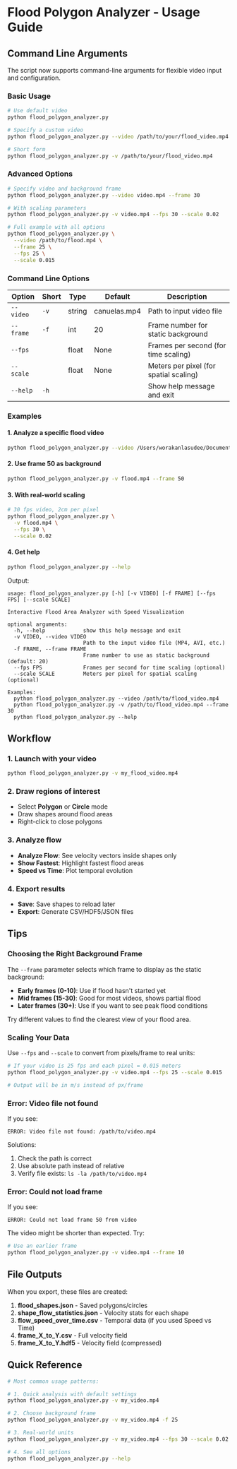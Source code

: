 # Flood Polygon Analyzer - Usage Guide

## Command Line Arguments

The script now supports command-line arguments for flexible video input and configuration.

### Basic Usage

```bash
# Use default video
python flood_polygon_analyzer.py

# Specify a custom video
python flood_polygon_analyzer.py --video /path/to/your/flood_video.mp4

# Short form
python flood_polygon_analyzer.py -v /path/to/your/flood_video.mp4
```

### Advanced Options

```bash
# Specify video and background frame
python flood_polygon_analyzer.py --video video.mp4 --frame 30

# With scaling parameters
python flood_polygon_analyzer.py -v video.mp4 --fps 30 --scale 0.02

# Full example with all options
python flood_polygon_analyzer.py \
  --video /path/to/flood.mp4 \
  --frame 25 \
  --fps 25 \
  --scale 0.015
```

### Command Line Options

| Option | Short | Type | Default | Description |
|--------|-------|------|---------|-------------|
| `--video` | `-v` | string | canuelas.mp4 | Path to input video file |
| `--frame` | `-f` | int | 20 | Frame number for static background |
| `--fps` | | float | None | Frames per second (for time scaling) |
| `--scale` | | float | None | Meters per pixel (for spatial scaling) |
| `--help` | `-h` | | | Show help message and exit |

### Examples

#### 1. Analyze a specific flood video

```bash
python flood_polygon_analyzer.py --video /Users/worakanlasudee/Documents/flood_event_2024.mp4
```

#### 2. Use frame 50 as background

```bash
python flood_polygon_analyzer.py -v flood.mp4 --frame 50
```

#### 3. With real-world scaling

```bash
# 30 fps video, 2cm per pixel
python flood_polygon_analyzer.py \
  -v flood.mp4 \
  --fps 30 \
  --scale 0.02
```

#### 4. Get help

```bash
python flood_polygon_analyzer.py --help
```

Output:
```
usage: flood_polygon_analyzer.py [-h] [-v VIDEO] [-f FRAME] [--fps FPS] [--scale SCALE]

Interactive Flood Area Analyzer with Speed Visualization

optional arguments:
  -h, --help            show this help message and exit
  -v VIDEO, --video VIDEO
                        Path to the input video file (MP4, AVI, etc.)
  -f FRAME, --frame FRAME
                        Frame number to use as static background (default: 20)
  --fps FPS             Frames per second for time scaling (optional)
  --scale SCALE         Meters per pixel for spatial scaling (optional)

Examples:
  python flood_polygon_analyzer.py --video /path/to/flood_video.mp4
  python flood_polygon_analyzer.py -v /path/to/flood_video.mp4 --frame 30
  python flood_polygon_analyzer.py --help
```

## Workflow

### 1. Launch with your video

```bash
python flood_polygon_analyzer.py -v my_flood_video.mp4
```

### 2. Draw regions of interest

- Select **Polygon** or **Circle** mode
- Draw shapes around flood areas
- Right-click to close polygons

### 3. Analyze flow

- **Analyze Flow**: See velocity vectors inside shapes only
- **Show Fastest**: Highlight fastest flood areas
- **Speed vs Time**: Plot temporal evolution

### 4. Export results

- **Save**: Save shapes to reload later
- **Export**: Generate CSV/HDF5/JSON files

## Tips

### Choosing the Right Background Frame

The `--frame` parameter selects which frame to display as the static background:

- **Early frames (0-10)**: Use if flood hasn't started yet
- **Mid frames (15-30)**: Good for most videos, shows partial flood
- **Later frames (30+)**: Use if you want to see peak flood conditions

Try different values to find the clearest view of your flood area.

### Scaling Your Data

Use `--fps` and `--scale` to convert from pixels/frame to real units:

```bash
# If your video is 25 fps and each pixel = 0.015 meters
python flood_polygon_analyzer.py -v video.mp4 --fps 25 --scale 0.015

# Output will be in m/s instead of px/frame
```

### Error: Video file not found

If you see:
```
ERROR: Video file not found: /path/to/video.mp4
```

Solutions:
1. Check the path is correct
2. Use absolute path instead of relative
3. Verify file exists: `ls -la /path/to/video.mp4`

### Error: Could not load frame

If you see:
```
ERROR: Could not load frame 50 from video
```

The video might be shorter than expected. Try:
```bash
# Use an earlier frame
python flood_polygon_analyzer.py -v video.mp4 --frame 10
```

## File Outputs

When you export, these files are created:

1. **flood_shapes.json** - Saved polygons/circles
2. **shape_flow_statistics.json** - Velocity stats for each shape
3. **flow_speed_over_time.csv** - Temporal data (if you used Speed vs Time)
4. **frame_X_to_Y.csv** - Full velocity field
5. **frame_X_to_Y.hdf5** - Velocity field (compressed)

## Quick Reference

```bash
# Most common usage patterns:

# 1. Quick analysis with default settings
python flood_polygon_analyzer.py -v my_video.mp4

# 2. Choose background frame
python flood_polygon_analyzer.py -v my_video.mp4 -f 25

# 3. Real-world units
python flood_polygon_analyzer.py -v my_video.mp4 --fps 30 --scale 0.02

# 4. See all options
python flood_polygon_analyzer.py --help
```
